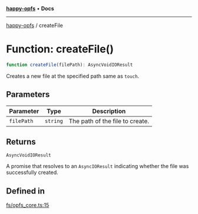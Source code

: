 [**happy-opfs**](../README.md) • **Docs**

***

[happy-opfs](../README.md) / createFile

# Function: createFile()

```ts
function createFile(filePath): AsyncVoidIOResult
```

Creates a new file at the specified path same as `touch`.

## Parameters

| Parameter | Type | Description |
| ------ | ------ | ------ |
| `filePath` | `string` | The path of the file to create. |

## Returns

`AsyncVoidIOResult`

A promise that resolves to an `AsyncIOResult` indicating whether the file was successfully created.

## Defined in

[fs/opfs\_core.ts:15](https://github.com/JiangJie/happy-opfs/blob/6e8cfb02baa55aecdbfe9b09b83e8895a321cf4e/src/fs/opfs_core.ts#L15)
